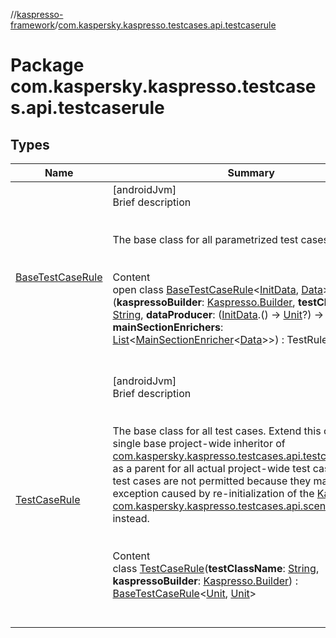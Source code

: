 //[kaspresso-framework](../index.md)/[com.kaspersky.kaspresso.testcases.api.testcaserule](index.md)



# Package com.kaspersky.kaspresso.testcases.api.testcaserule  


## Types  
  
|  Name|  Summary| 
|---|---|
| [BaseTestCaseRule](-base-test-case-rule/index.md)| [androidJvm]  <br>Brief description  <br><br><br>The base class for all parametrized test cases rules.<br><br>  <br>Content  <br>open class [BaseTestCaseRule](-base-test-case-rule/index.md)<[InitData](-base-test-case-rule/index.md), [Data](-base-test-case-rule/index.md)>(**kaspressoBuilder**: [Kaspresso.Builder](../com.kaspersky.kaspresso.kaspresso/-kaspresso/-builder/index.md), **testClassName**: [String](https://kotlinlang.org/api/latest/jvm/stdlib/kotlin/-string/index.html), **dataProducer**: ([InitData](-base-test-case-rule/index.md).() -> [Unit](https://kotlinlang.org/api/latest/jvm/stdlib/kotlin/-unit/index.html)?) -> [Data](-base-test-case-rule/index.md), **mainSectionEnrichers**: [List](https://kotlinlang.org/api/latest/jvm/stdlib/kotlin.collections/-list/index.html)<[MainSectionEnricher](../com.kaspersky.kaspresso.enricher/-main-section-enricher/index.md)<[Data](-base-test-case-rule/index.md)>>) : TestRule  <br><br><br>
| [TestCaseRule](-test-case-rule/index.md)| [androidJvm]  <br>Brief description  <br><br><br>The base class for all test cases. Extend this class with a single base project-wide inheritor of [com.kaspersky.kaspresso.testcases.api.testcase.TestCase](../com.kaspersky.kaspresso.testcases.api.testcase/-test-case/index.md) as a parent for all actual project-wide test cases. Nesting test cases are not permitted because they may produce an exception caused by re-initialization of the [Kaspresso](../com.kaspersky.kaspresso.kaspresso/-kaspresso/index.md), use [com.kaspersky.kaspresso.testcases.api.scenario.Scenario](../com.kaspersky.kaspresso.testcases.api.scenario/-scenario/index.md) instead.<br><br>  <br>Content  <br>class [TestCaseRule](-test-case-rule/index.md)(**testClassName**: [String](https://kotlinlang.org/api/latest/jvm/stdlib/kotlin/-string/index.html), **kaspressoBuilder**: [Kaspresso.Builder](../com.kaspersky.kaspresso.kaspresso/-kaspresso/-builder/index.md)) : [BaseTestCaseRule](-base-test-case-rule/index.md)<[Unit](https://kotlinlang.org/api/latest/jvm/stdlib/kotlin/-unit/index.html), [Unit](https://kotlinlang.org/api/latest/jvm/stdlib/kotlin/-unit/index.html)>   <br><br><br>

